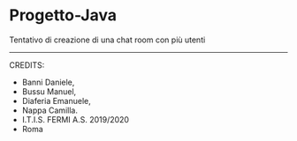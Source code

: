 # Progetto-Java
Tentativo di creazione di una chat room con più utenti
****************************
CREDITS:
* Banni Daniele,                       
* Bussu Manuel,                         
* Diaferia Emanuele,                   
* Nappa Camilla.                                                               
* I.T.I.S. FERMI A.S. 2019/2020             
* Roma                                       
